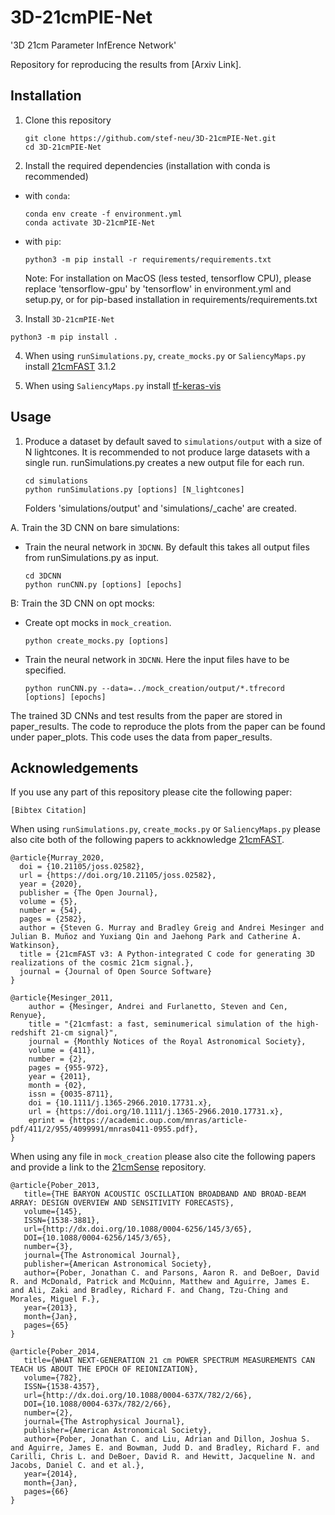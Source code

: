 # 3D-21cmPIE-Net

'3D 21cm Parameter InfErence Network'

Repository for reproducing the results from [Arxiv Link].

Installation
------------
1. Clone this repository
    ```
    git clone https://github.com/stef-neu/3D-21cmPIE-Net.git
    cd 3D-21cmPIE-Net
    ```

2. Install the required dependencies (installation with conda is recommended)

  - with `conda`:
    ```
    conda env create -f environment.yml
    conda activate 3D-21cmPIE-Net
    ```
  - with `pip`:
    ``` 
    python3 -m pip install -r requirements/requirements.txt
    ```

    Note: For installation on MacOS (less tested, tensorflow CPU), please replace 'tensorflow-gpu' by 'tensorflow' in environment.yml and setup.py, or for pip-based installation in requirements/requirements.txt

3. Install `3D-21cmPIE-Net`

  ```
  python3 -m pip install .
  ```
  
4. When using `runSimulations.py`, `create_mocks.py` or `SaliencyMaps.py` install [21cmFAST][21cmFAST] 3.1.2

5. When using `SaliencyMaps.py` install [tf-keras-vis][tf-keras-vis]

[21cmFAST]: https://github.com/21cmfast/21cmFAST
[tf-keras-vis]: https://github.com/keisen/tf-keras-vis
[21cmSense]: https://github.com/jpober/21cmSense

Usage
-----
1. Produce a dataset by default saved to `simulations/output` with a size of N lightcones. It is recommended to not produce large datasets with a single run. runSimulations.py creates a new output file for each run.
    ```
    cd simulations
    python runSimulations.py [options] [N_lightcones]
    ```
    Folders 'simulations/output' and 'simulations/_cache' are created. 
    
A. Train the 3D CNN on bare simulations:
   - Train the neural network in `3DCNN`. By default this takes all output files from runSimulations.py as input.
       ```
       cd 3DCNN
       python runCNN.py [options] [epochs]
       ```
        
B: Train the 3D CNN on opt mocks:
  - Create opt mocks in `mock_creation`.
    ```
    python create_mocks.py [options]
    ```
  - Train the neural network in `3DCNN`. Here the input files have to be specified.
    ```
    python runCNN.py --data=../mock_creation/output/*.tfrecord [options] [epochs]
    ```
The trained 3D CNNs and test results from the paper are stored in paper_results. The code to reproduce the plots from the paper can be found under paper_plots. This code uses the data from paper_results.

Acknowledgements
-----------------
If you use any part of this repository please cite the following paper:
```text
[Bibtex Citation]
```
When using `runSimulations.py`, `create_mocks.py` or `SaliencyMaps.py` please also cite both of the following papers to ackknowledge [21cmFAST][21cmFAST].
    
```
@article{Murray_2020,
  doi = {10.21105/joss.02582},
  url = {https://doi.org/10.21105/joss.02582},
  year = {2020},
  publisher = {The Open Journal},
  volume = {5},
  number = {54},
  pages = {2582},
  author = {Steven G. Murray and Bradley Greig and Andrei Mesinger and Julian B. Muñoz and Yuxiang Qin and Jaehong Park and Catherine A. Watkinson},
  title = {21cmFAST v3: A Python-integrated C code for generating 3D realizations of the cosmic 21cm signal.},
  journal = {Journal of Open Source Software}
}
```

```
@article{Mesinger_2011,
    author = {Mesinger, Andrei and Furlanetto, Steven and Cen, Renyue},
    title = "{21cmfast: a fast, seminumerical simulation of the high-redshift 21-cm signal}",
    journal = {Monthly Notices of the Royal Astronomical Society},
    volume = {411},
    number = {2},
    pages = {955-972},
    year = {2011},
    month = {02},
    issn = {0035-8711},
    doi = {10.1111/j.1365-2966.2010.17731.x},
    url = {https://doi.org/10.1111/j.1365-2966.2010.17731.x},
    eprint = {https://academic.oup.com/mnras/article-pdf/411/2/955/4099991/mnras0411-0955.pdf},
}
```
When using any file in `mock_creation` please also cite the following papers and provide a link to the [21cmSense][21cmSense] repository.

```
@article{Pober_2013,
   title={THE BARYON ACOUSTIC OSCILLATION BROADBAND AND BROAD-BEAM ARRAY: DESIGN OVERVIEW AND SENSITIVITY FORECASTS},
   volume={145},
   ISSN={1538-3881},
   url={http://dx.doi.org/10.1088/0004-6256/145/3/65},
   DOI={10.1088/0004-6256/145/3/65},
   number={3},
   journal={The Astronomical Journal},
   publisher={American Astronomical Society},
   author={Pober, Jonathan C. and Parsons, Aaron R. and DeBoer, David R. and McDonald, Patrick and McQuinn, Matthew and Aguirre, James E. and Ali, Zaki and Bradley, Richard F. and Chang, Tzu-Ching and Morales, Miguel F.},
   year={2013},
   month={Jan},
   pages={65}
}
```

```
@article{Pober_2014,
   title={WHAT NEXT-GENERATION 21 cm POWER SPECTRUM MEASUREMENTS CAN TEACH US ABOUT THE EPOCH OF REIONIZATION},
   volume={782},
   ISSN={1538-4357},
   url={http://dx.doi.org/10.1088/0004-637X/782/2/66},
   DOI={10.1088/0004-637x/782/2/66},
   number={2},
   journal={The Astrophysical Journal},
   publisher={American Astronomical Society},
   author={Pober, Jonathan C. and Liu, Adrian and Dillon, Joshua S. and Aguirre, James E. and Bowman, Judd D. and Bradley, Richard F. and Carilli, Chris L. and DeBoer, David R. and Hewitt, Jacqueline N. and Jacobs, Daniel C. and et al.},
   year={2014},
   month={Jan},
   pages={66}
}
```
